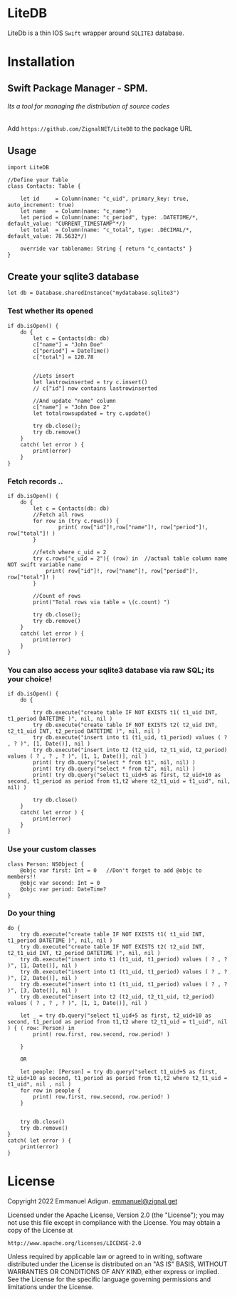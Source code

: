 # LiteDB

LiteDb is a thin IOS `Swift` wrapper around `SQLITE3` database.

# Installation

## Swift Package Manager - SPM. 
###### Its a tool for managing the distribution of source codes
Add `https://github.com/ZignalNET/LiteDB` to the package URL

## Usage

```
import LiteDB

//Define your Table
class Contacts: Table {
    
    let id     = Column(name: "c_uid", primary_key: true, auto_increment: true)
    let name   = Column(name: "c_name")
    let period = Column(name: "c_period", type: .DATETIME/*, default_value: "CURRENT_TIMESTAMP"*/)
    let total  = Column(name: "c_total", type: .DECIMAL/*, default_value: 78.5632*/)
    
    override var tablename: String { return "c_contacts" }
}
```

## Create your sqlite3 database 
```
let db = Database.sharedInstance("mydatabase.sqlite3")
```

### Test whether its opened
```
if db.isOpen() {
    do {
        let c = Contacts(db: db)
        c["name"] = "John Doe"
        c["period"] = DateTime()
        c["total"] = 120.78
        
        
        //Lets insert 
        let lastrowinserted = try c.insert()
        // c["id"] now contains lastrowinserted
        
        //And update "name" column
        c["name"] = "John Doe 2"
        let totalrowsupdated = try c.update()
        
        try db.close();
        try db.remove()
    }
    catch( let error ) {
        print(error)
    }
}
```

### Fetch records ..
```
if db.isOpen() {
    do {
        let c = Contacts(db: db)
        //Fetch all rows
        for row in (try c.rows()) {
                print( row["id"]!,row["name"]!, row["period"]!, row["total"]! )
        }
        
        //fetch where c_uid = 2
        try c.rows("c_uid = 2"){ (row) in  //actual table column name NOT swift variable name
            print( row["id"]!, row["name"]!, row["period"]!, row["total"]! )
        }
        
        //Count of rows
        print("Total rows via table = \(c.count) ")
            
        try db.close();
        try db.remove()
    }
    catch( let error ) {
        print(error)
    }
}
```

### You can also access your sqlite3 database via raw SQL; its your choice!

```
if db.isOpen() {
    do {
        
        try db.execute("create table IF NOT EXISTS t1( t1_uid INT, t1_period DATETIME )", nil, nil )
        try db.execute("create table IF NOT EXISTS t2( t2_uid INT, t2_t1_uid INT, t2_period DATETIME )", nil, nil )
        try db.execute("insert into t1 (t1_uid, t1_period) values ( ? , ? )", [1, Date()], nil )
        try db.execute("insert into t2 (t2_uid, t2_t1_uid, t2_period) values ( ? , ? , ? )", [1, 1, Date()], nil )
        print( try db.query("select * from t1", nil, nil) )
        print( try db.query("select * from t2", nil, nil) )
        print( try db.query("select t1_uid+5 as first, t2_uid+10 as second, t1_period as period from t1,t2 where t2_t1_uid = t1_uid", nil, nil) )
        
        try db.close()
    }
    catch( let error ) {
        print(error)
    }
}
```

### Use your custom classes
```
class Person: NSObject {
    @objc var first: Int = 0   //Don't forget to add @objc to members!!
    @objc var second: Int = 0
    @objc var period: DateTime?
}
```

### Do your thing
```
do {
    try db.execute("create table IF NOT EXISTS t1( t1_uid INT, t1_period DATETIME )", nil, nil )
    try db.execute("create table IF NOT EXISTS t2( t2_uid INT, t2_t1_uid INT, t2_period DATETIME )", nil, nil )
    try db.execute("insert into t1 (t1_uid, t1_period) values ( ? , ? )", [1, Date()], nil )
    try db.execute("insert into t1 (t1_uid, t1_period) values ( ? , ? )", [2, Date()], nil )
    try db.execute("insert into t1 (t1_uid, t1_period) values ( ? , ? )", [3, Date()], nil )
    try db.execute("insert into t2 (t2_uid, t2_t1_uid, t2_period) values ( ? , ? , ? )", [1, 1, Date()], nil )
    
    let _ = try db.query("select t1_uid+5 as first, t2_uid+10 as second, t1_period as period from t1,t2 where t2_t1_uid = t1_uid", nil ) { ( row: Person) in
        print( row.first, row.second, row.period! )
        
    }
    
    OR
    
    let people: [Person] = try db.query("select t1_uid+5 as first, t2_uid+10 as second, t1_period as period from t1,t2 where t2_t1_uid = t1_uid", nil , nil )
    for row in people {
        print( row.first, row.second, row.period! )
    }
    
    
    try db.close()
    try db.remove()
}
catch( let error ) {
    print(error)
}

```

License
=======
Copyright 2022 Emmanuel Adigun. emmanuel@zignal.get

Licensed under the Apache License, Version 2.0 (the "License");
you may not use this file except in compliance with the License.
You may obtain a copy of the License at

    http://www.apache.org/licenses/LICENSE-2.0

Unless required by applicable law or agreed to in writing, software
distributed under the License is distributed on an "AS IS" BASIS,
WITHOUT WARRANTIES OR CONDITIONS OF ANY KIND, either express or implied.
See the License for the specific language governing permissions and
limitations under the License.
